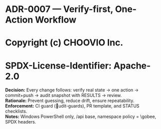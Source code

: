 # ADR-0007 — Verify-first, One-Action Workflow
# Copyright (c) CHOOVIO Inc.
# SPDX-License-Identifier: Apache-2.0

**Decision:** Every change follows: verify real state → one action → commit+push → audit snapshot with RESULTS → review.  
**Rationale:** Prevent guessing, reduce drift, ensure repeatability.  
**Enforcement:** CI guard (udit-guards), PR template, and STATUS checklists.  
**Notes:** Windows PowerShell only, /api base, namespace policy = \gobee\, SPDX headers.